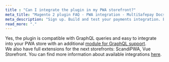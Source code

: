 ```yaml
---
title : "Can I integrate the plugin in my PWA storefront?"
meta_title: "Magento 2 plugin FAQ - PWA integration - MultiSafepay Docs"
meta_description: "Sign up. Build and test your payments integration. Explore our products and services. Use our API Reference, SDKs, and wrappers. Get support."
read_more: "."
---
```


Yes, the plugin is compatible with GraphQL queries and easy to integrate into your PWA store with an additional [module for GraphQL support](https://github.com/MultiSafepay/magento2-graphql).  
We also have full extensions for the next storefronts: ScandiPWA, Vue Storefront. You can find more information about available integrations [here](/integrations/pwa/). 